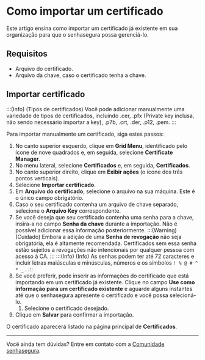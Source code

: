 # Como importar um certificado

Este artigo ensina como importar um certificado já existente em sua organização para que o senhasegura possa gerenciá-lo.

## Requisitos

* Arquivo do certificado.
* Arquivo da chave, caso o certificado tenha a chave.

## Importar certificado
:::(Info) (Tipos de certificados)
Você pode adicionar manualmente uma variedade de tipos de certificados, incluindo .cer, .pfx (Private key inclusa, não sendo necessário importar a key), .p7b, .crt, .der, .p12, .pem.
:::

Para importar manualmente um certificado, siga estes passos:

1. No canto superior esquerdo, clique em **Grid Menu**, identificado pelo ícone de nove quadrados e, em seguida, selecione **Certificate Manager**.
2. No menu lateral, selecione **Certificados** e, em seguida, **Certificados**.
3. No canto superior direito, clique em **Exibir ações** (o ícone dos três pontos verticais).
4. Selecione **Importar certificado**.
5. Em **Arquivo do certificado**, selecione o arquivo na sua máquina. Este é o único campo obrigatório.
6. Caso o seu certificado contenha um arquivo de chave separado, selecione o **Arquivo Key** correspondente.    
7. Se você deseja que seu certificado contenha uma senha para a chave, insira-a no campo **Senha da chave** durante a importação. Não é possível adicionar essa informação posteriormente.
:::(Warning) (Cuidado)
Embora a adição de uma **Senha de revogação** não seja obrigatória, ela é altamente recomendada. Certificados sem essa senha estão sujeitos a revogações não intencionais por qualquer pessoa com acesso à CA. 
:::
:::(Info) (Info)
As senhas podem ter até 72 caracteres e incluir letras maiúsculas e minúsculas, números e os símbolos ```! % @ # ^ * _``` . 
:::
8. Se você preferir, pode inserir as informações do certificado que está importando em um certificado já existente. Clique no campo **Use como informação para um certificado existente** e aguarde alguns instantes até que o senhasegura apresente o certificado e você possa selecioná-lo.
    1. Selecione o certificado desejado.
9. Clique em **Salvar** para confirmar a importação.

O certificado aparecerá listado na página principal de **Certificados**.
***
Você ainda tem dúvidas? Entre em contato com a [Comunidade senhasegura](https://community.senhasegura.io/).
